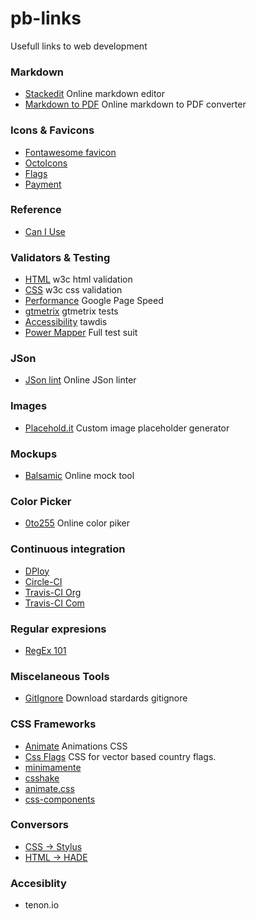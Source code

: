 # pb-links
Usefull links to web development

### Markdown
* [Stackedit](https://stackedit.io/editor) Online markdown editor
* [Markdown to PDF](http://www.markdowntopdf.com/) Online markdown to PDF converter

### Icons & Favicons
* [Fontawesome favicon](http://paulferrett.com/fontawesome-favicon/)
* [OctoIcons](https://github.com/github/octicons)
* [Flags](https://github.com/lipis/flag-icon-css)
* [Payment](https://github.com/orlandotm/payment-webfont)

### Reference
* [Can I Use](http://caniuse.com/) 

### Validators & Testing
* [HTML](https://validator.w3.org/#validate_by_uri) w3c html validation
* [CSS](https://jigsaw.w3.org/css-validator/) w3c css validation
* [Performance](https://developers.google.com/speed/pagespeed/insights/?hl=es) Google Page Speed
* [gtmetrix](http://gtmetrix.com/) gtmetrix tests
* [Accessibility](http://www.tawdis.net/) tawdis
* [Power Mapper](http://www.powermapper.com/) Full test suit

### JSon
* [JSon lint](http://pro.jsonlint.com/) Online JSon linter

### Images
* [Placehold.it](http://placehold.it/) Custom image placeholder generator

### Mockups
* [Balsamic](http://webdemo.balsamiq.com/) Online mock tool

### Color Picker
* [0to255](http://www.0to255.com/) Online color piker

### Continuous integration
* [DPloy](http://dploy.io/)
* [Circle-CI](https://circleci.com/)
* [Travis-CI Org](https://travis-ci.org/)
* [Travis-CI Com](https://travis-ci.com/)

### Regular expresions
* [RegEx 101](https://www.regex101.com/)

### Miscelaneous Tools
* [GitIgnore](https://www.gitignore.io/) Download stardards gitignore

### CSS Frameworks
* [Animate](http://daneden.github.io/animate.css/) Animations CSS
* [Css Flags](http://lipis.github.io/flag-icon-css/) CSS for vector based country flags.
* [minimamente](http://www.minimamente.com/example/magic_animations/)
* [csshake](http://elrumordelaluz.github.io/csshake/)
* [animate.css](http://daneden.github.io/animate.css/)
* [css-components](http://www.felipefialho.com/css-components/#component-tooltip)

### Conversors
* [CSS → Stylus](http://css2stylus.com/)
* [HTML → HADE](http://html2jade.vida.io/)


### Accesiblity
* tenon.io
